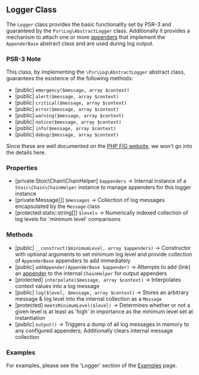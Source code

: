 ## Logger Class
The `Logger` class provides the basic functionality set by PSR-3 and guaranteed by the `Psr\Log\AbstractLogger` class.  Additionally
it provides a mechanism to attach one or more [appenders](appenders.md) that implement the `AppenderBase` abstract class and are used
during log output.

### PSR-3 Note
This class, by implementing the `\Psr\Log\AbstractLogger` abstract class, guarantees the existence of the following methods:

- [public] `emergency($message, array $context)`
- [public] `alert($message, array $context)`
- [public] `critical($message, array $context)`
- [public] `error($message, array $context)`
- [public] `warning($message, array $context)`
- [public] `notice($message, array $context)`
- [public] `info($message, array $context)`
- [public] `debug($message, array $context)`

Since these are well documented on the [PHP FIG website](https://www.php-fig.org/psr/psr-3/), we won't go into the details here.

### Properties
- [private:Stoic\Chain\ChainHelper] `$appenders` -> Internal instance of a `Stoic\Chain\ChainHelper` instance to manage appenders for this logger instance
- [private:Message[]] `$messages` -> Collection of log messages encapsulated by the `Message` class
- [protected:static:string[]] `$levels` -> Numerically indexed collection of log levels for 'minimum level' comparisons

### Methods
- [public] `__construct($minimumLevel, array $appenders)` -> Constructor with optional arguments to set minimum log level and provide collection of `AppenderBase` appenders to add immediately
- [public] `addAppender(AppenderBase $appender)` -> Attempts to add (link) an [appender](appenders.md) to the internal `ChainHelper` for output appenders
- [protected] `interpolate($message, array $context)` -> Interpolates context values into a log message
- [public] `log($level, $message, array $context)` -> Stores an arbitrary message & log level into the internal collection as a `Message`
- [protected] `meetsMinimumLevel($level)` -> Determines whether or not a given level is at least as 'high' in importance as the minimum level set at instantiation
- [public] `output()` -> Triggers a dump of all log messages in memory to any configured appenders; Additionally clears internal message collection

### Examples
For examples, please see the 'Logger' section of the [Examples](examples.md) page.